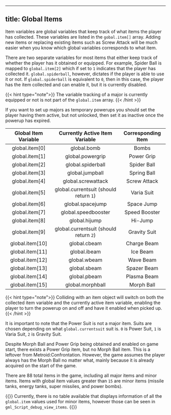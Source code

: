 
---
title: Global Items
---
Item variables are global variables that keep track of what items the player has collected. These variables are listed in the `gobal.item[]` array. Adding new items or replacing existing items such as Screw Attack will be much easier when you know which global variables corresponds to what item.

There are two separate variables for most items that either keep track of whether the player has it obtained or equipped. For example, Spider Ball is mapped to `global.item[2]` which if set to `1` indicates that the player has collected it. `global.spiderball`, however, dictates if the player is able to use it or not. If `global.spiderball` is equivalent to `0`, then in this case, the player has the item collected and can enable it, but it is currently disabled.

{{< hint type="note">}}
The variable tracking of a major is currently equipped or not is not part of the `global.item` array.
{{< /hint >}}

 If you want to set up majors as temporary powerups you should set the player having them active, but not unlocked, then set it as inactive once the powerup has expired.

| Global Item Variable | Currently Active Item Variable | Corresponding Item |
| :------------------: | :------------------: | :----------------: |
| global.item[0] | global.bomb | Bombs |
| global.item[1] | global.powergrip | Power Grip |
| global.item[2] | global.spiderball | Spider Ball |
| global.item[3] | global.jumpball | Spring Ball |
| global.item[4] | global.screwattack | Screw Attack |
| global.item[5] | global.currentsuit (should return `1`) | Varia Suit |
| global.item[6] | global.spacejump | Space Jump |
| global.item[7] | global.speedbooster | Speed Booster |
| global.item[8] | global.hijump | Hi-Jump |
| global.item[9] | global.currentsuit (should return `2`) | Gravity Suit |
| global.item[10] | global.cbeam | Charge Beam |
| global.item[11] | global.ibeam | Ice Beam |
| global.item[12] | global.wbeam | Wave Beam |
| global.item[13] | global.sbeam | Spazer Beam |
| global.item[14] | global.pbeam | Plasma Beam |
| global.item[15] | global.morphball | Morph Ball |

{{< hint type="note">}}
Colliding with an item object will switch on both the collected item variable and the currently active item variable, enabling the player to turn the powerup on and off and have it enabled when picked up.
{{< /hint >}}

It is important to note that the Power Suit is not a major item. Suits are chosen depending on what `global.currentsuit` suit is. `0` is Power Suit, `1` is Varia Suit, `2` is Gravity Suit.

Despite Morph Ball and Power Grip being obtained and enabled on game start, there exists a Power Grip item, but no Morph Ball item. This is a leftover from Metroid:Confrontation. However, the game assumes the player always has the Morph Ball no matter what, mainly because it is already acquired on the start of the game.

There are 88 total items in the game, including all major items and minor items. Items with global item values greater than `15` are minor items (missile tanks, energy tanks, super missiles, and power bombs).

{{<todo>}} 
Currently, there is no table available that displays information of all the `global.item` values used for minor items, however those can be seen in `gml_Script_debug_view_items`.
{{</todo>}}